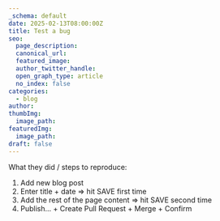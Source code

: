 ```yaml
---
_schema: default
date: 2025-02-13T08:00:00Z
title: Test a bug
seo:
  page_description:
  canonical_url:
  featured_image:
  author_twitter_handle:
  open_graph_type: article
  no_index: false
categories:
  - blog
author:
thumbImg:
  image_path:
featuredImg:
  image_path:
draft: false
---
```

What they did / steps to reproduce:

1. Add new blog post
2. Enter title + date =&gt; hit SAVE first time
3. Add the rest of the page content =&gt; hit SAVE second time
4. Publish... + Create Pull Request + Merge + Confirm

&nbsp;